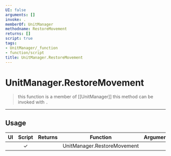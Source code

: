 ```yaml
---
UI: false
arguments: []
invoke: .
memberOf: UnitManager
methodname: RestoreMovement
returns: []
script: true
tags:
- UnitManager/_function
- function/script
title: UnitManager.RestoreMovement
---
```

# UnitManager.RestoreMovement
> this function is a member of [[UnitManager]]
> this method can be invoked with `.`
-----
## Usage
|  UI | Script | Returns | Function | Arguments |
|:---:|:------:|-------:|:--------:|:---------|
| |✓||UnitManager.RestoreMovement||

